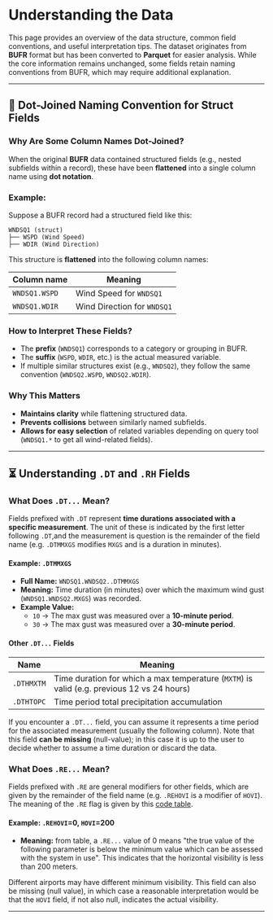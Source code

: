 # Understanding the Data

This page provides an overview of the data structure, common field conventions, and useful interpretation tips.
The dataset originates from **BUFR** format but has been converted to **Parquet** for easier analysis.
While the core information remains unchanged, some fields retain naming conventions from BUFR, which may require additional explanation.

---

## 📌 Dot-Joined Naming Convention for Struct Fields

### Why Are Some Column Names Dot-Joined?
When the original **BUFR** data contained structured fields (e.g., nested subfields within a record), these have been **flattened** into a single column name using **dot notation**.

### Example:
Suppose a BUFR record had a structured field like this:
```
WNDSQ1 (struct)
├── WSPD (Wind Speed)
├── WDIR (Wind Direction)
```

This structure is **flattened** into the following column names:

| Column name | Meaning |
|------------------------|----------------------|
| `WNDSQ1.WSPD`  | Wind Speed for `WNDSQ1` |
| `WNDSQ1.WDIR`  | Wind Direction for `WNDSQ1` |

### How to Interpret These Fields?
- The **prefix** (`WNDSQ1`) corresponds to a category or grouping in BUFR.
- The **suffix** (`WSPD`, `WDIR`, etc.) is the actual measured variable.
- If multiple similar structures exist (e.g., `WNDSQ2`), they follow the same convention (`WNDSQ2.WSPD`, `WNDSQ2.WDIR`).

### Why This Matters
- **Maintains clarity** while flattening structured data.
- **Prevents collisions** between similarly named subfields.
- **Allows for easy selection** of related variables depending on query tool (`WNDSQ1.*` to get all wind-related fields).


---

## ⏳ Understanding `.DT` and `.RH` Fields

### What Does `.DT...` Mean?
Fields prefixed with `.DT` represent **time durations associated with a specific measurement**. The unit of these is indicated by the first letter following `.DT`,and the measurement is question is the remainder of the field name (e.g. `.DTMMXGS` modifies `MXGS` and is a duration in minutes).

#### Example: `.DTMMXGS`
- **Full Name:** `WNDSQ1.WNDSQ2..DTMMXGS`
- **Meaning:** Time duration (in minutes) over which the maximum wind gust (`WNDSQ1.WNDSQ2.MXGS`) was recorded.
- **Example Value:**
  - `10` → The max gust was measured over a **10-minute period**.
  - `30` → The max gust was measured over a **30-minute period**.

#### Other `.DT...` Fields
| Name  | Meaning |
|-------------|------------------------------------------------|
| `.DTHMXTM`   | Time duration for which a max temperature (`MXTM`) is valid (e.g. previous 12 vs 24 hours) |
| `.DTHTOPC`   | Time period total precipitation accumulation |

If you encounter a `.DT...` field, you can assume it represents a time period for the associated measurement (usually the following column). Note that this field **can be missing** (null-value); in this case it is up to the user to decide whether to assume a time duration or discard the data.

### What Does `.RE...` Mean?

Fields prefixed with `.RE` are general modifiers for other fields, which are given by the remainder of the field name (e.g. `.REHOVI` is a modifier of `HOVI`). The meaning of the `.RE` flag is given by this [code table](https://www.nco.ncep.noaa.gov/sib/jeff/CodeFlag_0_STDv31_LOC7.html#008201).

#### Example: `.REHOVI`=0, `HOVI`=200
- **Meaning:** from table, a `.RE...` value of 0 means "the true value of the following parameter is below the minimum value which can be assessed with the system in use". This indicates that the horizontal visibility is less than 200 meters.

Different airports may have different minimum visibility. This field can also be missing (null value), in which case a reasonable interpretation would be that the `HOVI` field, if not also null, indicates the actual visibility.

---

